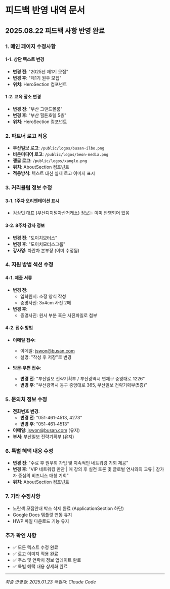 # 피드백 반영 내역 문서
## 2025.08.22 피드백 사항 반영 완료

### 1. 메인 페이지 수정사항

#### 1-1. 상단 텍스트 변경
- **변경 전**: "2025년 제1기 모집"
- **변경 후**: "제1기 원우 모집"
- **위치**: HeroSection 컴포넌트

#### 1-2. 교육 장소 변경
- **변경 전**: "부산 그랜드볼룸"
- **변경 후**: "부산 힐튼호텔 5층"
- **위치**: HeroSection 컴포넌트

### 2. 파트너 로고 적용
- **부산일보 로고**: `/public/logos/busan-ilbo.png`
- **비온미디어 로고**: `/public/logos/beon-media.png`
- **쟁글 로고**: `/public/logos/xangle.png`
- **위치**: AboutSection 컴포넌트
- **적용방식**: 텍스트 대신 실제 로고 이미지 표시

### 3. 커리큘럼 정보 수정

#### 3-1. 1주차 오리엔테이션 표시
- 김상민 대표 (부산디지털자산거래소) 정보는 이미 반영되어 있음

#### 3-2. 8주차 강사 정보
- **변경 전**: "도이치모터스"
- **변경 후**: "도이치모터스그룹"
- **강사명**: 차란차 본부장 (이미 수정됨)

### 4. 지원 방법 섹션 수정

#### 4-1. 제출 서류
- **변경 전**: 
  - 입학원서: 소정 양식 작성
  - 증명사진: 3x4cm 사진 2매
- **변경 후**: 
  - 증명사진: 원서 부분 혹은 사진파일로 첨부

#### 4-2. 접수 방법
- **이메일 접수**:
  - 이메일: jswon@busan.com
  - 설명: "작성 후 저장"로 변경
  
- **방문·우편 접수**:
  - **변경 전**: "부산일보 전략기획부 / 부산광역시 연제구 중앙대로 1226"
  - **변경 후**: "부산광역시 동구 중앙대로 365, 부산일보 전략기획부(5층)"

### 5. 문의처 정보 수정
- **전화번호 변경**:
  - **변경 전**: "051-461-4513, 4273"
  - **변경 후**: "051-461-4513"
- **이메일**: jswon@busan.com (유지)
- **부서**: 부산일보 전략기획부 (유지)

### 6. 특별 혜택 내용 수정
- **변경 전**: "수료 후 원우회 가입 및 지속적인 네트워킹 기회 제공"
- **변경 후**: "VIP 네트워킹 만찬 | 매 강의 후 실전 토론 및 글로벌 연사와의 교류 | 참가자 중심의 비즈니스 매칭 기회"
- **위치**: AboutSection 컴포넌트

### 7. 기타 수정사항
- 노란색 모집안내 박스 삭제 완료 (ApplicationSection 하단)
- Google Docs 템플릿 연동 유지
- HWP 파일 다운로드 기능 유지

### 추가 확인 사항
- ✅ 모든 텍스트 수정 완료
- ✅ 로고 이미지 적용 완료
- ✅ 주소 및 연락처 정보 업데이트 완료
- ✅ 특별 혜택 내용 상세화 완료

---
*최종 반영일: 2025.01.23*
*작업자: Claude Code*